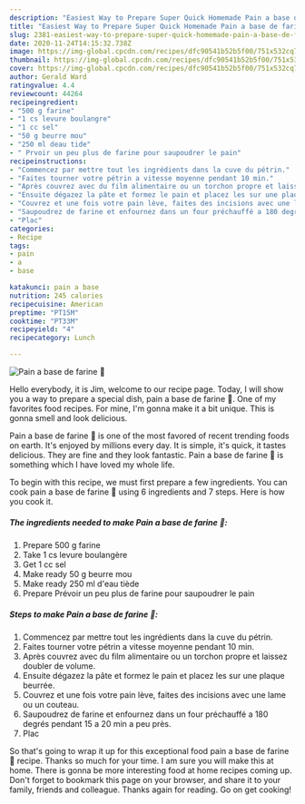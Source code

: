 ```yaml
---
description: "Easiest Way to Prepare Super Quick Homemade Pain a base de farine 🍞"
title: "Easiest Way to Prepare Super Quick Homemade Pain a base de farine 🍞"
slug: 2381-easiest-way-to-prepare-super-quick-homemade-pain-a-base-de-farine
date: 2020-11-24T14:15:32.738Z
image: https://img-global.cpcdn.com/recipes/dfc90541b52b5f00/751x532cq70/pain-a-base-de-farine-🍞-photo-principale-de-la-recette.jpg
thumbnail: https://img-global.cpcdn.com/recipes/dfc90541b52b5f00/751x532cq70/pain-a-base-de-farine-🍞-photo-principale-de-la-recette.jpg
cover: https://img-global.cpcdn.com/recipes/dfc90541b52b5f00/751x532cq70/pain-a-base-de-farine-🍞-photo-principale-de-la-recette.jpg
author: Gerald Ward
ratingvalue: 4.4
reviewcount: 44264
recipeingredient:
- "500 g farine"
- "1 cs levure boulangre"
- "1 cc sel"
- "50 g beurre mou"
- "250 ml deau tide"
- " Prvoir un peu plus de farine pour saupoudrer le pain"
recipeinstructions:
- "Commencez par mettre tout les ingrédients dans la cuve du pétrin."
- "Faites tourner votre pétrin a vitesse moyenne pendant 10 min."
- "Après couvrez avec du film alimentaire ou un torchon propre et laissez doubler de volume."
- "Ensuite dégazez la pâte et formez le pain et placez les sur une plaque beurrée."
- "Couvrez et une fois votre pain lève, faites des incisions avec une lame ou un couteau."
- "Saupoudrez de farine et enfournez dans un four préchauffé a 180 degrés pendant 15 a 20 min a peu près."
- "Plac"
categories:
- Recipe
tags:
- pain
- a
- base

katakunci: pain a base 
nutrition: 245 calories
recipecuisine: American
preptime: "PT15M"
cooktime: "PT33M"
recipeyield: "4"
recipecategory: Lunch

---
```



![Pain a base de farine 🍞](https://img-global.cpcdn.com/recipes/dfc90541b52b5f00/751x532cq70/pain-a-base-de-farine-🍞-photo-principale-de-la-recette.jpg)

Hello everybody, it is Jim, welcome to our recipe page. Today, I will show you a way to prepare a special dish, pain a base de farine 🍞. One of my favorites food recipes. For mine, I'm gonna make it a bit unique. This is gonna smell and look delicious.



Pain a base de farine 🍞 is one of the most favored of recent trending foods on earth. It's enjoyed by millions every day. It is simple, it's quick, it tastes delicious. They are fine and they look fantastic. Pain a base de farine 🍞 is something which I have loved my whole life.


To begin with this recipe, we must first prepare a few ingredients. You can cook pain a base de farine 🍞 using 6 ingredients and 7 steps. Here is how you cook it.

<!--inarticleads1-->

##### The ingredients needed to make Pain a base de farine 🍞:

1. Prepare 500 g farine
1. Take 1 cs levure boulangère
1. Get 1 cc sel
1. Make ready 50 g beurre mou
1. Make ready 250 ml d&#39;eau tiède
1. Prepare  Prévoir un peu plus de farine pour saupoudrer le pain




<!--inarticleads2-->

##### Steps to make Pain a base de farine 🍞:

1. Commencez par mettre tout les ingrédients dans la cuve du pétrin.
1. Faites tourner votre pétrin a vitesse moyenne pendant 10 min.
1. Après couvrez avec du film alimentaire ou un torchon propre et laissez doubler de volume.
1. Ensuite dégazez la pâte et formez le pain et placez les sur une plaque beurrée.
1. Couvrez et une fois votre pain lève, faites des incisions avec une lame ou un couteau.
1. Saupoudrez de farine et enfournez dans un four préchauffé a 180 degrés pendant 15 a 20 min a peu près.
1. Plac




So that's going to wrap it up for this exceptional food pain a base de farine 🍞 recipe. Thanks so much for your time. I am sure you will make this at home. There is gonna be more interesting food at home recipes coming up. Don't forget to bookmark this page on your browser, and share it to your family, friends and colleague. Thanks again for reading. Go on get cooking!
